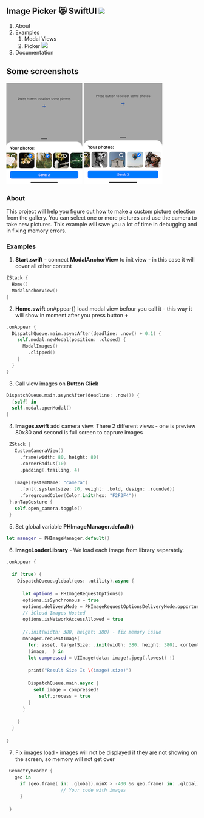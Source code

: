 ## Image Picker 😻 SwiftUI  ![](https://img.shields.io/badge/version-1.0-brightgreen)

1. About
2. Examples
   1. Modal Views
   2. Picker ![](https://img.shields.io/github/issues/Michaelsafir/ImagesPicker)
3. Documentation

## Some screenshots

![](image.png) ![](image2.png)



### About 

This project will help you figure out how to make a custom picture selection from the gallery. You can select one or more pictures and use the camera to take new pictures. This example will save you a lot of time in debugging and in fixing memory errors. 



### Examples

1. **Start.swift** - connect **ModalAnchorView** to init view - in this case it will cover all other content

```swift
ZStack {
  Home()
  ModalAnchorView()
}
```

2. **Home.swift** onAppear{} load modal view befour you call it - this way it will show in moment after you press button **+**

```swift
.onAppear {
  DispatchQueue.main.asyncAfter(deadline: .now() + 0.1) {
    self.modal.newModal(position: .closed) {
      ModalImages()
        .clipped()
    }
  }
}
```

3. Call view images on **Button Click**

```swift
DispatchQueue.main.asyncAfter(deadline: .now()) {
  [self] in
  self.modal.openModal()
}
```

4. **Images.swift** add camera view. There 2 different views - one is preview 80x80 and second is full screen to caprure images

```swift
 ZStack {
   CustomCameraView()
     .frame(width: 80, height: 80)
     .cornerRadius(10)
     .padding(.trailing, 4)

   Image(systemName: "camera")
     .font(.system(size: 20, weight: .bold, design: .rounded))
     .foregroundColor(Color.init(hex: "F2F3F4"))
 }.onTapGesture {
   self.open_camera.toggle()
 }
```

5. Set global variable **PHImageManager.default()**

```swift
let manager = PHImageManager.default()
```

6. **ImageLoaderLibrary** - We load each image from library separately. 

```swift
.onAppear {

  if (true) {
    DispatchQueue.global(qos: .utility).async {

      let options = PHImageRequestOptions()
      options.isSynchronous = true
      options.deliveryMode = PHImageRequestOptionsDeliveryMode.opportunistic
      // iCloud Images Hosted
      options.isNetworkAccessAllowed = true

      //.init(width: 380, height: 380) - fix memory issue
      manager.requestImage(
        for: asset, targetSize: .init(width: 380, height: 380), contentMode: .aspectFill, options: options) {
        (image, _) in
        let compressed = UIImage(data: image!.jpeg(.lowest) !)

        print("Result Size Is \(image!.size)")

        DispatchQueue.main.async {
          self.image = compressed!
            self.process = true
        }
      }

    }
  }

}
```

7. Fix images load - images will not be displayed if they are not showing on the screen, so memory will not get over 

```swift
 GeometryReader {
   geo in
     if (geo.frame( in: .global).minX > -400 && geo.frame( in: .global).minX < UIScreen.main.bounds.size.width + 400) {
					// Your code with images
     }

 }
```

